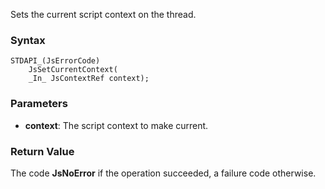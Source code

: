 Sets the current script context on the thread. 
### Syntax 
```
STDAPI_(JsErrorCode)
    JsSetCurrentContext(
    _In_ JsContextRef context);
```
### Parameters 
* __context__: The script context to make current.

### Return Value 
The code **JsNoError** if the operation succeeded, a failure code otherwise.
